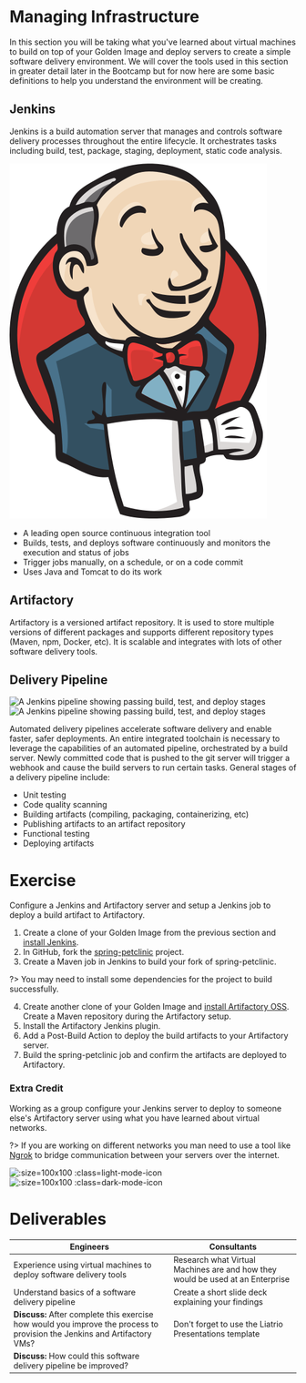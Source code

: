 # Managing Infrastructure

In this section you will be taking what you've learned about virtual machines to build on top of your Golden Image and deploy servers to create a simple software delivery environment. We will cover the tools used in this section in greater detail later in the Bootcamp but for now here are some basic definitions to help you understand the environment will be creating. 

## Jenkins 
  Jenkins is a build automation server that manages and controls software delivery processes throughout the entire lifecycle. It orchestrates tasks including build, test, package, staging, deployment, static code analysis.

![](img2/jenkins.svg ':size=226x312 :class=icon')

  - A leading open source continuous integration tool
  - Builds, tests, and deploys software continuously and monitors the execution and status of jobs
  - Trigger jobs manually, on a schedule, or on a code commit
  - Uses Java and Tomcat to do its work

## Artifactory
  Artifactory is a versioned artifact repository. It is used to store multiple versions of different packages and supports different repository types (Maven, npm, Docker, etc). It is scalable and integrates with lots of other software delivery tools.

## Delivery Pipeline

![A Jenkins pipeline showing passing build, test, and deploy stages](img2/delivery-pipeline-stages_light.svg ':class=light-mode-img-center')
![A Jenkins pipeline showing passing build, test, and deploy stages](img2/delivery-pipeline-stages_dark.svg ':class=dark-mode-img-center')

  Automated delivery pipelines accelerate software delivery and enable faster, safer deployments.
  An entire integrated toolchain is necessary to leverage the capabilities of an automated pipeline, orchestrated by a build server. Newly committed code that is pushed to the git server will trigger a webhook and cause the build servers to run certain tasks. General stages of a delivery pipeline include:
- Unit testing
- Code quality scanning
- Building artifacts (compiling, packaging, containerizing, etc)
- Publishing artifacts to an artifact repository
- Functional testing
- Deploying artifacts

# Exercise

Configure a Jenkins and Artifactory server and setup a Jenkins job to deploy a build artifact to Artifactory.

 1. Create a clone of your Golden Image from the previous section and [install Jenkins](https://wiki.jenkins.io/display/JENKINS/Installing+Jenkins+on+Red+Hat+distributions).
 2. In GitHub, fork the [spring-petclinic](https://github.com/spring-projects/spring-petclinic) project.
 3. Create a Maven job in Jenkins to build your fork of spring-petclinic.

   ?> You may need to install some dependencies for the project to build successfully.

 4. Create another clone of your Golden Image and [install Artifactory OSS](https://www.jfrog.com/confluence/display/JFROG/Installing+Artifactory). Create a Maven repository during the Artifactory setup.
 5. Install the Artifactory Jenkins plugin.
 6. Add a Post-Build Action to deploy the build artifacts to your Artifactory server.
 7. Build the spring-petclinic job and confirm the artifacts are deployed to Artifactory.

### Extra Credit
Working as a group configure your Jenkins server to deploy to someone else's Artifactory server using what you have learned about virtual networks.

?> If you are working on different networks you man need to use a tool like [Ngrok](https://ngrok.com/) to bridge communication between your servers over the internet.

![](img2/devices_light.svg ':size=100x100 :class=light-mode-icon')
![](img2/devices_dark.svg ':size=100x100 :class=dark-mode-icon')

# Deliverables

|**Engineers**|**Consultants**|
|-------------|---------------|
| Experience using virtual machines to deploy software delivery tools | Research what Virtual Machines are and how they would be used at an Enterprise |
| Understand basics of a software delivery pipeline | Create a short slide deck explaining your findings |
| **Discuss:** After complete this exercise how would you improve the process to provision the Jenkins and Artifactory VMs? | Don't forget to use the Liatrio Presentations template |
| **Discuss:** How could this software delivery pipeline be improved? |  |

